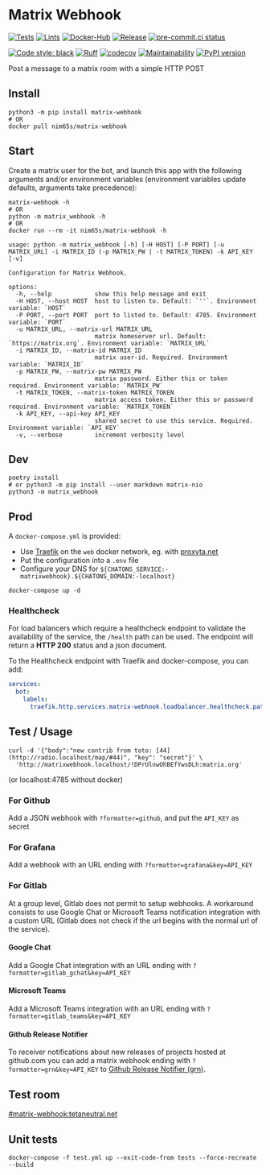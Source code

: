 # Matrix Webhook

[![Tests](https://github.com/nim65s/matrix-webhook/actions/workflows/test.yml/badge.svg)](https://github.com/nim65s/matrix-webhook/actions/workflows/test.yml)
[![Lints](https://github.com/nim65s/matrix-webhook/actions/workflows/lint.yml/badge.svg)](https://github.com/nim65s/matrix-webhook/actions/workflows/lint.yml)
[![Docker-Hub](https://github.com/nim65s/matrix-webhook/actions/workflows/docker-hub.yml/badge.svg)](https://hub.docker.com/r/nim65s/matrix-webhook)
[![Release](https://github.com/nim65s/matrix-webhook/actions/workflows/release.yml/badge.svg)](https://pypi.org/project/matrix-webhook/)
[![pre-commit.ci status](https://results.pre-commit.ci/badge/github/nim65s/matrix-webhook/master.svg)](https://results.pre-commit.ci/latest/github/nim65s/matrix-webhook/main)

[![Code style: black](https://img.shields.io/badge/code%20style-black-000000.svg)](https://github.com/psf/black)
[![Ruff](https://img.shields.io/endpoint?url=https://raw.githubusercontent.com/charliermarsh/ruff/main/assets/badge/v1.json)](https://github.com/charliermarsh/ruff)
[![codecov](https://codecov.io/gh/nim65s/matrix-webhook/branch/master/graph/badge.svg?token=BLGISGCYKG)](https://codecov.io/gh/nim65s/matrix-webhook)
[![Maintainability](https://api.codeclimate.com/v1/badges/a0783da8c0461fe95eaf/maintainability)](https://codeclimate.com/github/nim65s/matrix-webhook/maintainability)
[![PyPI version](https://badge.fury.io/py/matrix-webhook.svg)](https://badge.fury.io/py/matrix-webhook)

Post a message to a matrix room with a simple HTTP POST

## Install

```
python3 -m pip install matrix-webhook
# OR
docker pull nim65s/matrix-webhook
```

## Start

Create a matrix user for the bot, and launch this app with the following arguments and/or environment variables
(environment variables update defaults, arguments take precedence):

```
matrix-webhook -h
# OR
python -m matrix_webhook -h
# OR
docker run --rm -it nim65s/matrix-webhook -h
```

```
usage: python -m matrix_webhook [-h] [-H HOST] [-P PORT] [-u MATRIX_URL] -i MATRIX_ID (-p MATRIX_PW | -t MATRIX_TOKEN) -k API_KEY [-v]

Configuration for Matrix Webhook.

options:
  -h, --help            show this help message and exit
  -H HOST, --host HOST  host to listen to. Default: `''`. Environment variable: `HOST`
  -P PORT, --port PORT  port to listed to. Default: 4785. Environment variable: `PORT`
  -u MATRIX_URL, --matrix-url MATRIX_URL
                        matrix homeserver url. Default: `https://matrix.org`. Environment variable: `MATRIX_URL`
  -i MATRIX_ID, --matrix-id MATRIX_ID
                        matrix user-id. Required. Environment variable: `MATRIX_ID`
  -p MATRIX_PW, --matrix-pw MATRIX_PW
                        matrix password. Either this or token required. Environment variable: `MATRIX_PW`
  -t MATRIX_TOKEN, --matrix-token MATRIX_TOKEN
                        matrix access token. Either this or password required. Environment variable: `MATRIX_TOKEN`
  -k API_KEY, --api-key API_KEY
                        shared secret to use this service. Required. Environment variable: `API_KEY`
  -v, --verbose         increment verbosity level
```

## Dev

```
poetry install
# or python3 -m pip install --user markdown matrix-nio
python3 -m matrix_webhook
```

## Prod

A `docker-compose.yml` is provided:

- Use [Traefik](https://traefik.io/) on the `web` docker network, eg. with
  [proxyta.net](https://framagit.org/oxyta.net/proxyta.net)
- Put the configuration into a `.env` file
- Configure your DNS for `${CHATONS_SERVICE:-matrixwebhook}.${CHATONS_DOMAIN:-localhost}`

```
docker-compose up -d
```

### Healthcheck

For load balancers which require a healthcheck endpoint to validate the availability of the service, the `/health` path can be used.
The endpoint will return a **HTTP 200** status and a json document.

To the Healthcheck endpoint with Traefik and docker-compose, you can add:

```yaml
services:
  bot:
    labels:
      traefik.http.services.matrix-webhook.loadbalancer.healthcheck.path: /health
```

## Test / Usage

```
curl -d '{"body":"new contrib from toto: [44](http://radio.localhost/map/#44)", "key": "secret"}' \
  'http://matrixwebhook.localhost/!DPrUlnwOhBEfYwsDLh:matrix.org'
```

(or localhost:4785 without docker)

### For Github

Add a JSON webhook with `?formatter=github`, and put the `API_KEY` as secret

### For Grafana

Add a webhook with an URL ending with `?formatter=grafana&key=API_KEY`

### For Gitlab

At a group level, Gitlab does not permit to setup webhooks. A workaround consists to use Google
Chat or Microsoft Teams notification integration with a custom URL (Gitlab does not check if the url begins with the normal url of the service).

#### Google Chat

Add a Google Chat integration with an URL ending with `?formatter=gitlab_gchat&key=API_KEY`

#### Microsoft Teams

Add a Microsoft Teams integration with an URL ending with `?formatter=gitlab_teams&key=API_KEY`

#### Github Release Notifier

To receiver notifications about new releases of projects hosted at github.com you can add a matrix webhook ending with `?formatter=grn&key=API_KEY` to [Github Release Notifier (grn)](https://github.com/femtopixel/github-release-notifier).

## Test room

[#matrix-webhook:tetaneutral.net](https://matrix.to/#/!DPrUlnwOhBEfYwsDLh:matrix.org)

## Unit tests

```
docker-compose -f test.yml up --exit-code-from tests --force-recreate --build
```
